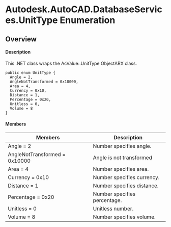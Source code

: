 # Autodesk.AutoCAD.DatabaseServices.UnitType Enumeration

## Overview

#### Description
This .NET class wraps the AcValue::UnitType ObjectARX class.
```text
public enum UnitType {
  Angle = 2,
  AngleNotTransformed = 0x10000,
  Area = 4,
  Currency = 0x10,
  Distance = 1,
  Percentage = 0x20,
  Unitless = 0,
  Volume = 8
}
```

#### Members

| Members | Description |
| --- | --- |
| Angle = 2 | Number specifies angle. |
| AngleNotTransformed = 0x10000 | Angle is not transformed |
| Area = 4 | Number specifies area. |
| Currency = 0x10 | Number specifies currency. |
| Distance = 1 | Number specifies distance. |
| Percentage = 0x20 | Number specifies percentage. |
| Unitless = 0 | Unitless number. |
| Volume = 8 | Number specifies volume. |